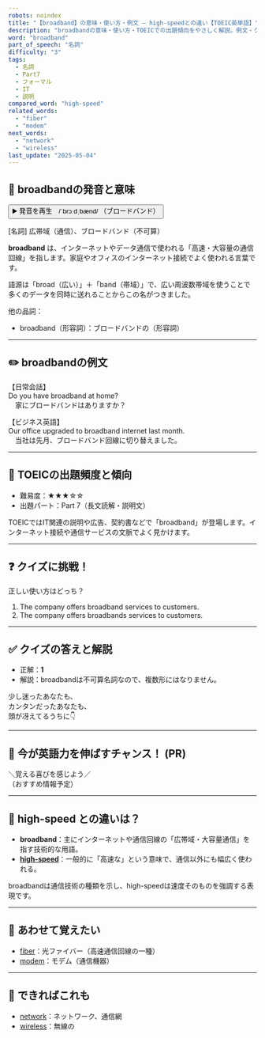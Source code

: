 ```yaml
---
robots: noindex
title: "【broadband】の意味・使い方・例文 ― high-speedとの違い【TOEIC英単語】"
description: "broadbandの意味・使い方・TOEICでの出題傾向をやさしく解説。例文・クイズ付きでhigh-speedとの違いもわかりやすく学べます。"
word: "broadband"
part_of_speech: "名詞"
difficulty: "3"
tags:
  - 名詞
  - Part7
  - フォーマル
  - IT
  - 説明
compared_word: "high-speed"
related_words:
  - "fiber"
  - "modem"
next_words:
  - "network"
  - "wireless"
last_update: "2025-05-04"
---
```


## 🔰 broadbandの発音と意味

<button class="play-audio" onclick="playTTS('broadband')">
  <span class="play-audio-main">
    ▶️ 発音を再生　/ˈbrɔːdˌbænd/
  </span>
  <span class="play-audio-sub">
    （ブロードバンド）
  </span>
</button>

[名詞] 広帯域（通信）、ブロードバンド（不可算）

**broadband** は、インターネットやデータ通信で使われる「高速・大容量の通信回線」を指します。家庭やオフィスのインターネット接続でよく使われる言葉です。

語源は「broad（広い）」＋「band（帯域）」で、広い周波数帯域を使うことで多くのデータを同時に送れることからこの名がつきました。

他の品詞：  
- broadband（形容詞）：ブロードバンドの（形容詞）

---

## ✏️ broadbandの例文

【日常会話】  
Do you have broadband at home?  
　家にブロードバンドはありますか？

【ビジネス英語】  
Our office upgraded to broadband internet last month.  
　当社は先月、ブロードバンド回線に切り替えました。

---

## 🎯 TOEICの出題頻度と傾向

- 難易度：★★★☆☆
- 出題パート：Part 7（長文読解・説明文）

TOEICではIT関連の説明や広告、契約書などで「broadband」が登場します。インターネット接続や通信サービスの文脈でよく見かけます。

---

## ❓ クイズに挑戦！

正しい使い方はどっち？

1. The company offers broadband services to customers.  
2. The company offers broadbands services to customers.

---

## ✅ クイズの答えと解説

- 正解：**1**
- 解説：broadbandは不可算名詞なので、複数形にはなりません。

少し迷ったあなたも、  
カンタンだったあなたも、  
頭が冴えてるうちに👇️

---

## 🚀 今が英語力を伸ばすチャンス！ (PR)

<div class="info-center">
＼覚える喜びを感じよう／<br>  
（おすすめ情報予定）
</div>

---

## 🤔  high-speed との違いは？

- **broadband**：主にインターネットや通信回線の「広帯域・大容量通信」を指す技術的な用語。
- **[high-speed](/high-speed)**：一般的に「高速な」という意味で、通信以外にも幅広く使われる。

broadbandは通信技術の種類を示し、high-speedは速度そのものを強調する表現です。

---

## 🧩 あわせて覚えたい

- [fiber](/word/fiber)：光ファイバー（高速通信回線の一種）
- [modem](/word/modem)：モデム（通信機器）

---

## 📖 できればこれも

- [network](/word/network)：ネットワーク、通信網
- [wireless](/word/wireless)：無線の

<!-- cvid: aid08_bid42 -->
